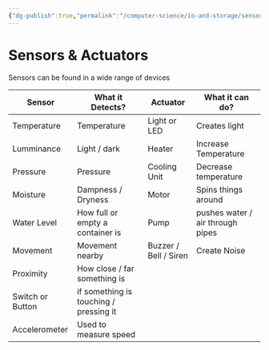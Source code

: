 ```yaml
---
{"dg-publish":true,"permalink":"/computer-science/io-and-storage/sensors-and-actuators/","dgHomeLink":true,"dgPassFrontmatter":false}
---
```


# Sensors & Actuators

Sensors can be found in a wide range of devices


| Sensor | What it Detects? | Actuator | What it can do? |
| --- | --- | --- | --- |
| Temperature | Temperature | Light or LED | Creates light |
| Lumminance | Light / dark | Heater | Increase Temperature |
| Pressure | Pressure | Cooling Unit | Decrease temperature |
| Moisture | Dampness / Dryness | Motor | Spins things around |
| Water Level | How full or empty a container is | Pump | pushes water / air through pipes |
| Movement | Movement nearby | Buzzer / Bell / Siren | Create Noise |
| Proximity | How close / far something is |  |  |
| Switch or Button | if something is touching / pressing it |  |  |
| Accelerometer | Used to measure speed | 
